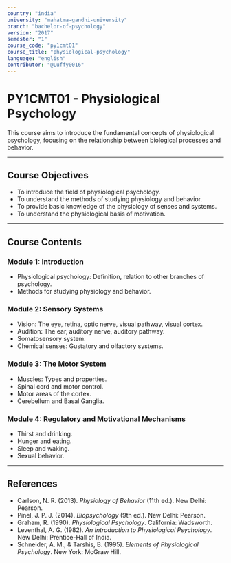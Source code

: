 ```yaml
---
country: "india"
university: "mahatma-gandhi-university"
branch: "bachelor-of-psychology"
version: "2017"
semester: "1"
course_code: "py1cmt01"
course_title: "physiological-psychology"
language: "english"
contributor: "@Luffy0016"
---
```

# PY1CMT01 - Physiological Psychology

This course aims to introduce the fundamental concepts of physiological psychology, focusing on the relationship between biological processes and behavior.

---
## Course Objectives

* To introduce the field of physiological psychology.
* To understand the methods of studying physiology and behavior.
* To provide basic knowledge of the physiology of senses and systems.
* To understand the physiological basis of motivation.

---
## Course Contents

### Module 1: Introduction  
* Physiological psychology: Definition, relation to other branches of psychology.
* Methods for studying physiology and behavior.

### Module 2: Sensory Systems  
* Vision: The eye, retina, optic nerve, visual pathway, visual cortex.
* Audition: The ear, auditory nerve, auditory pathway.
* Somatosensory system.
* Chemical senses: Gustatory and olfactory systems.

### Module 3: The Motor System  
* Muscles: Types and properties.
* Spinal cord and motor control.
* Motor areas of the cortex.
* Cerebellum and Basal Ganglia.

### Module 4: Regulatory and Motivational Mechanisms  
* Thirst and drinking.
* Hunger and eating.
* Sleep and waking.
* Sexual behavior.

---
## References
* Carlson, N. R. (2013). *Physiology of Behavior* (11th ed.). New Delhi: Pearson.
* Pinel, J. P. J. (2014). *Biopsychology* (9th ed.). New Delhi: Pearson.
* Graham, R. (1990). *Physiological Psychology*. California: Wadsworth.
* Leventhal, A. G. (1982). *An Introduction to Physiological Psychology*. New Delhi: Prentice-Hall of India.
* Schneider, A. M., & Tarshis, B. (1995). *Elements of Physiological Psychology*. New York: McGraw Hill.